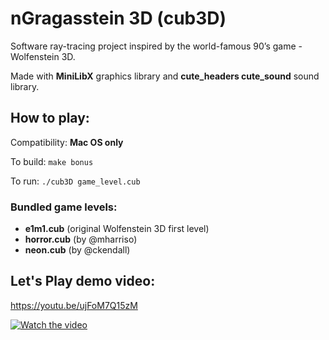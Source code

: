 # nGragasstein 3D (cub3D)
Software ray-tracing project inspired by the world-famous 90’s game - Wolfenstein 3D.

Made with **MiniLibX** graphics library and **cute_headers cute_sound** sound library.

## How to play:
Compatibility: **Mac OS only**

To build: `make bonus`

To run: `./cub3D game_level.cub`

### Bundled game levels:
- **e1m1.cub** (original Wolfenstein 3D first level)
- **horror.cub** (by @mharriso)
- **neon.cub** (by @ckendall)

## Let's Play demo video:
https://youtu.be/ujFoM7Q15zM

[![Watch the video](https://img.youtube.com/vi/ujFoM7Q15zM/hqdefault.jpg)](https://youtu.be/ujFoM7Q15zM)
